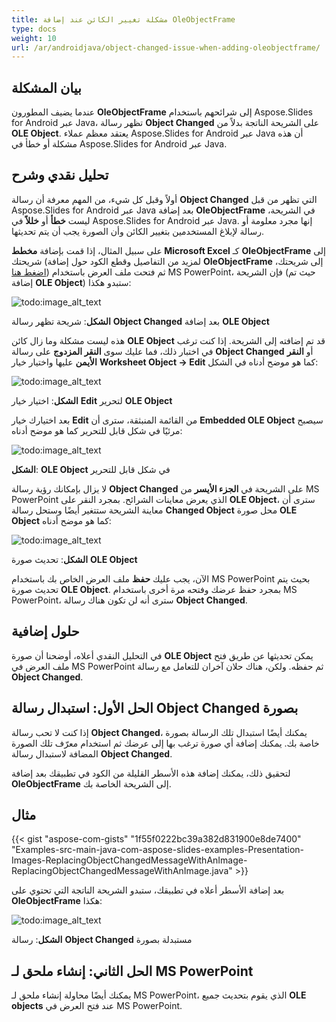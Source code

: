 ```yaml
---
title: مشكلة تغيير الكائن عند إضافة OleObjectFrame
type: docs
weight: 10
url: /ar/androidjava/object-changed-issue-when-adding-oleobjectframe/
---
```


## **بيان المشكلة**
عندما يضيف المطورون **OleObjectFrame** إلى شرائحهم باستخدام Aspose.Slides for Android عبر Java، تظهر رسالة **Object Changed** على الشريحة الناتجة بدلاً من **OLE Object**. يعتقد معظم عملاء Aspose.Slides for Android عبر Java أن هذه مشكلة أو خطأ في Aspose.Slides for Android عبر Java.
## **تحليل نقدي وشرح**
أولاً وقبل كل شيء، من المهم معرفة أن رسالة **Object Changed** التي تظهر من قبل Aspose.Slides for Android عبر Java بعد إضافة **OleObjectFrame** في الشريحة، ليست **خطأ** أو **خللاً** في Aspose.Slides for Android عبر Java. إنها مجرد معلومة أو رسالة لإبلاغ المستخدمين بتغيير الكائن وأن الصورة يجب أن يتم تحديثها.

على سبيل المثال، إذا قمت بإضافة **مخطط Microsoft Excel** كـ **OleObjectFrame** إلى شريحتك (لمزيد من التفاصيل وقطع الكود حول إضافة **OleObjectFrame** إلى شريحتك، [اضغط هنا](/slides/ar/androidjava/adding-frame-to-the-slide/)) ثم فتحت ملف العرض باستخدام MS PowerPoint، فإن الشريحة (حيث تم إضافة **OLE Object**) ستبدو هكذا:

![todo:image_alt_text](object-changed-issue-when-adding-oleobjectframe_1.png)

**الشكل**: شريحة تظهر رسالة **Object Changed** بعد إضافة **OLE Object**

هذه ليست مشكلة وما زال كائن **OLE Object** قد تم إضافته إلى الشريحة. إذا كنت ترغب في اختبار ذلك، فما عليك سوى **النقر المزدوج** على رسالة **Object Changed** أو **النقر الأيمن** عليها واختيار خيار **Worksheet Object -> Edit** كما هو موضح أدناه في الشكل:

![todo:image_alt_text](object-changed-issue-when-adding-oleobjectframe_2.png)

**الشكل**: اختيار خيار **Edit** لتحرير **OLE Object**

بعد اختيارك خيار **Edit** من القائمة المنبثقة، سترى أن **Embedded OLE Object** سيصبح مرئيًا في شكل قابل للتحرير كما هو موضح أدناه:

![todo:image_alt_text](object-changed-issue-when-adding-oleobjectframe_3.png)

**الشكل**: **OLE Object** في شكل قابل للتحرير

لا يزال بإمكانك رؤية رسالة **Object Changed** على الشريحة في **الجزء الأيسر** من MS PowerPoint الذي يعرض معاينات الشرائح. بمجرد النقر على **OLE Object**، سترى أن معاينة الشريحة ستتغير أيضًا وستحل رسالة **Changed Object** محل صورة **OLE Object** كما هو موضح أدناه:

![todo:image_alt_text](object-changed-issue-when-adding-oleobjectframe_4.png)

**الشكل**: تحديث صورة **OLE Object**

الآن، يجب عليك **حفظ** ملف العرض الخاص بك باستخدام MS PowerPoint بحيث يتم تحديث صورة **OLE Object**. بمجرد حفظ عرضك وفتحه مرة أخرى باستخدام MS PowerPoint، سترى أنه لن تكون هناك رسالة **Object Changed**.
## **حلول إضافية**
في التحليل النقدي أعلاه، أوضحنا أن صورة **OLE Object** يمكن تحديثها عن طريق فتح ملف العرض في MS PowerPoint ثم حفظه. ولكن، هناك حلان آخران للتعامل مع رسالة **Object Changed**.
## **الحل الأول: استبدال رسالة Object Changed بصورة**
إذا كنت لا تحب رسالة **Object Changed**، يمكنك أيضًا استبدال تلك الرسالة بصورة خاصة بك. يمكنك إضافة أي صورة ترغب بها إلى عرضك ثم استخدام معرّف تلك الصورة المضافة لاستبدال رسالة **Object Changed**.

لتحقيق ذلك، يمكنك إضافة هذه الأسطر القليلة من الكود في تطبيقك بعد إضافة **OleObjectFrame** إلى الشريحة الخاصة بك.
## **مثال**
{{< gist "aspose-com-gists" "1f55f0222bc39a382d831900e8de7400" "Examples-src-main-java-com-aspose-slides-examples-Presentation-Images-ReplacingObjectChangedMessageWithAnImage-ReplacingObjectChangedMessageWithAnImage.java" >}}

بعد إضافة الأسطر أعلاه في تطبيقك، ستبدو الشريحة الناتجة التي تحتوي على **OleObjectFrame** هكذا:

![todo:image_alt_text](object-changed-issue-when-adding-oleobjectframe_5.png)

**الشكل**: رسالة **Object Changed** مستبدلة بصورة
## **الحل الثاني: إنشاء ملحق لـ MS PowerPoint**
يمكنك أيضًا محاولة إنشاء ملحق لـ MS PowerPoint، الذي يقوم بتحديث جميع **OLE objects** عند فتح العرض في MS PowerPoint.